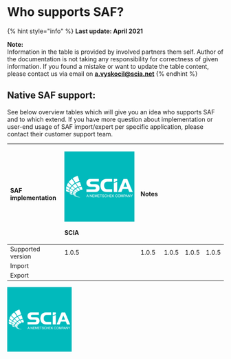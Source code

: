 # Who supports SAF?

{% hint style="info" %}
**Last update: April 2021**

**Note:**  
Information in the table is provided by involved partners them self. Author of the documentation is not taking any responsibility for correctness of given information. If you found a mistake or want to update the table content, please contact us via email on **a.vyskocil@scia.net**
{% endhint %}

## Native SAF support:

See below overview tables which will give you an idea who supports SAF and to which extend. If you have more question about implementation or user-end usage of SAF import/expert per specific application, please contact their customer support team.

<table>
  <thead>
    <tr>
      <th style="text-align:left">SAF implementation</th>
      <th style="text-align:left">
        <p>
          <img src=".gitbook/assets/1_scia.png" alt="1" />
        </p>
        <p>SCIA</p>
      </th>
      <th style="text-align:left">Notes</th>
      <th style="text-align:left"></th>
      <th style="text-align:left"></th>
      <th style="text-align:left"></th>
    </tr>
  </thead>
  <tbody>
    <tr>
      <td style="text-align:left">Supported version</td>
      <td style="text-align:left">1.0.5</td>
      <td style="text-align:left">1.0.5</td>
      <td style="text-align:left">1.0.5</td>
      <td style="text-align:left">1.0.5</td>
      <td style="text-align:left">1.0.5</td>
    </tr>
    <tr>
      <td style="text-align:left">Import</td>
      <td style="text-align:left"></td>
      <td style="text-align:left"></td>
      <td style="text-align:left"></td>
      <td style="text-align:left"></td>
      <td style="text-align:left"></td>
    </tr>
    <tr>
      <td style="text-align:left">Export</td>
      <td style="text-align:left"></td>
      <td style="text-align:left"></td>
      <td style="text-align:left"></td>
      <td style="text-align:left"></td>
      <td style="text-align:left"></td>
    </tr>
  </tbody>
</table>

<p>
  <img src=".gitbook/assets/1_scia.png" alt="1" width="150" height="150"/>
</p>

